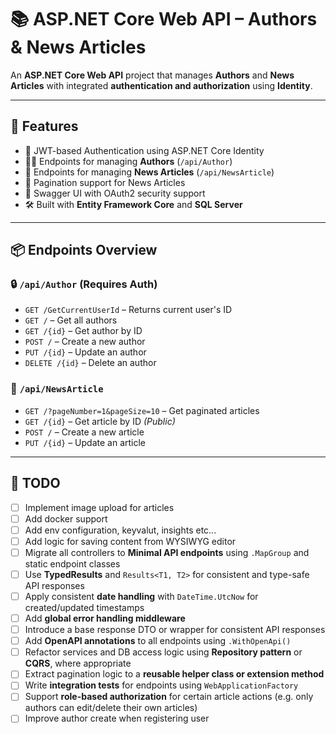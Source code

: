 # 📚 ASP.NET Core Web API – Authors & News Articles

An **ASP.NET Core Web API** project that manages **Authors** and **News Articles** with integrated **authentication and authorization** using **Identity**.

---

## 🚀 Features

- 🔐 JWT-based Authentication using ASP.NET Core Identity
- 🧑‍💼 Endpoints for managing **Authors** (`/api/Author`)
- 📰 Endpoints for managing **News Articles** (`/api/NewsArticle`)
- 📄 Pagination support for News Articles
- 🧪 Swagger UI with OAuth2 security support
- 🛠️ Built with **Entity Framework Core** and **SQL Server**

---

## 📦 Endpoints Overview

### 🔒 `/api/Author` (Requires Auth)

- `GET /GetCurrentUserId` – Returns current user's ID
- `GET /` – Get all authors
- `GET /{id}` – Get author by ID
- `POST /` – Create a new author
- `PUT /{id}` – Update an author
- `DELETE /{id}` – Delete an author

### 📰 `/api/NewsArticle`

- `GET /?pageNumber=1&pageSize=10` – Get paginated articles
- `GET /{id}` – Get article by ID _(Public)_
- `POST /` – Create a new article
- `PUT /{id}` – Update an article

---

## 📌 TODO

- [ ] Implement image upload for articles
- [ ] Add docker support
- [ ] Add env configuration, keyvalut, insights etc...
- [ ] Add logic for saving content from WYSIWYG editor
- [ ] Migrate all controllers to **Minimal API endpoints** using `.MapGroup` and static endpoint classes
- [ ] Use **TypedResults** and `Results<T1, T2>` for consistent and type-safe API responses
- [ ] Apply consistent **date handling** with `DateTime.UtcNow` for created/updated timestamps
- [ ] Add **global error handling middleware**
- [ ] Introduce a base response DTO or wrapper for consistent API responses
- [ ] Add **OpenAPI annotations** to all endpoints using `.WithOpenApi()`
- [ ] Refactor services and DB access logic using **Repository pattern** or **CQRS**, where appropriate
- [ ] Extract pagination logic to a **reusable helper class or extension method**
- [ ] Write **integration tests** for endpoints using `WebApplicationFactory`
- [ ] Support **role-based authorization** for certain article actions (e.g. only authors can edit/delete their own articles)
- [ ] Improve author create when registering user
